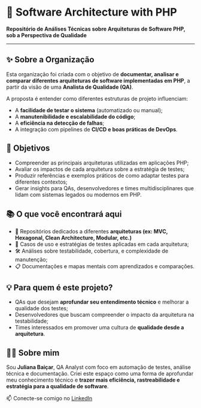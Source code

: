 # 🧱 Software Architecture with PHP

**Repositório de Análises Técnicas sobre Arquiteturas de Software PHP, sob a Perspectiva de Qualidade**

---

## ✨ Sobre a Organização

Esta organização foi criada com o objetivo de **documentar, analisar e comparar diferentes arquiteturas de software implementadas em PHP**, a partir da visão de uma **Analista de Qualidade (QA)**.

A proposta é entender como diferentes estruturas de projeto influenciam:

* A **facilidade de testar o sistema** (automatizado ou manual);
* A **manutenibilidade e escalabilidade do código**;
* A **eficiência na detecção de falhas**;
* A integração com pipelines de **CI/CD e boas práticas de DevOps**.

## 🎯 Objetivos

* Compreender as principais arquiteturas utilizadas em aplicações PHP;
* Avaliar os impactos de cada arquitetura sobre a estratégia de testes;
* Produzir referências e exemplos práticos de como adaptar testes para diferentes contextos;
* Gerar insights para QAs, desenvolvedores e times multidisciplinares que lidam com sistemas legados ou modernos em PHP.

## 📚 O que você encontrará aqui

* 📂 Repositórios dedicados a diferentes **arquiteturas (ex: MVC, Hexagonal, Clean Architecture, Modular, etc.)**
* 🧪 Casos de uso e estratégias de testes aplicadas em cada arquitetura;
* 🛠️ Análises sobre testabilidade, cobertura, e complexidade de manutenção;
* 📋 Documentações e mapas mentais com aprendizados e comparações.

## 💡 Para quem é este projeto?

* QAs que desejam **aprofundar seu entendimento técnico** e melhorar a qualidade dos testes;
* Desenvolvedores que buscam compreender o impacto da arquitetura na testabilidade;
* Times interessados em promover uma cultura de **qualidade desde a arquitetura**.

## 🧑‍💻 Sobre mim

Sou **Juliana Baiçar**, QA Analyst com foco em automação de testes, análise técnica e documentação. Criei este espaço como uma forma de aprofundar meu conhecimento técnico e **trazer mais eficiência, rastreabilidade e estratégia para a qualidade de software**.

📫 Conecte-se comigo no [LinkedIn](https://www.linkedin.com/in/julianabaicar)
